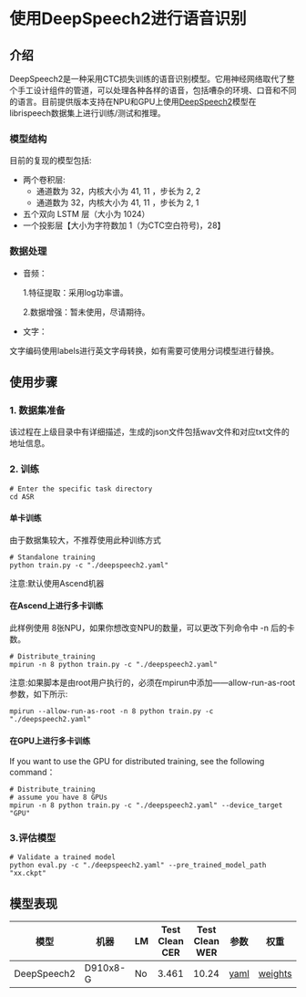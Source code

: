 # 使用DeepSpeech2进行语音识别



## 介绍

DeepSpeech2是一种采用CTC损失训练的语音识别模型。它用神经网络取代了整个手工设计组件的管道，可以处理各种各样的语音，包括嘈杂的环境、口音和不同的语言。目前提供版本支持在NPU和GPU上使用[DeepSpeech2](http://arxiv.org/pdf/1512.02595v1.pdf)模型在librispeech数据集上进行训练/测试和推理。

### 模型结构

目前的复现的模型包括:

- 两个卷积层:
  - 通道数为 32，内核大小为  41, 11 ，步长为  2, 2
  - 通道数为 32，内核大小为  41, 11 ，步长为  2, 1
- 五个双向 LSTM 层（大小为 1024）
- 一个投影层【大小为字符数加 1（为CTC空白符号)，28】

### 数据处理

- 音频：

  1.特征提取：采用log功率谱。

  2.数据增强：暂未使用，尽请期待。

- 文字：

​		文字编码使用labels进行英文字母转换，如有需要可使用分词模型进行替换。

## 使用步骤

### 1. 数据集准备
该过程在上级目录中有详细描述，生成的json文件包括wav文件和对应txt文件的地址信息。

### 2. 训练
```shell
# Enter the specific task directory
cd ASR
```
#### 单卡训练
由于数据集较大，不推荐使用此种训练方式
```shell
# Standalone training
python train.py -c "./deepspeech2.yaml"
```

注意:默认使用Ascend机器

#### 在Ascend上进行多卡训练

此样例使用 8张NPU，如果你想改变NPU的数量，可以更改下列命令中 -n 后的卡数。
```shell
# Distribute_training
mpirun -n 8 python train.py -c "./deepspeech2.yaml"
```
注意:如果脚本是由root用户执行的，必须在mpirun中添加——allow-run-as-root参数，如下所示:
```shell
mpirun --allow-run-as-root -n 8 python train.py -c "./deepspeech2.yaml"
```

#### 在GPU上进行多卡训练
If you want to use the GPU for distributed training, see the following command：
```shell
# Distribute_training
# assume you have 8 GPUs
mpirun -n 8 python train.py -c "./deepspeech2.yaml" --device_target "GPU"
```

### 3.评估模型

```shell
# Validate a trained model
python eval.py -c "./deepspeech2.yaml" --pre_trained_model_path "xx.ckpt"
```



## **模型表现**

| 模型        | 机器     | LM   | Test Clean CER | Test Clean WER | 参数                                                         | 权重                                                         |
| ----------- | -------- | ---- | -------------- | -------------- | ------------------------------------------------------------ | ------------------------------------------------------------ |
| DeepSpeech2 | D910x8-G | No   | 3.461          | 10.24          | [yaml](https://github.com/LiTingyu1997/mindaudio/blob/main/recipes/LibriSpeech/ASR/hparams/deepspeech2.yaml) | [weights](https://download.mindspore.cn/toolkits/mindaudio/deepspeech2/deepspeech2.ckpt) |
